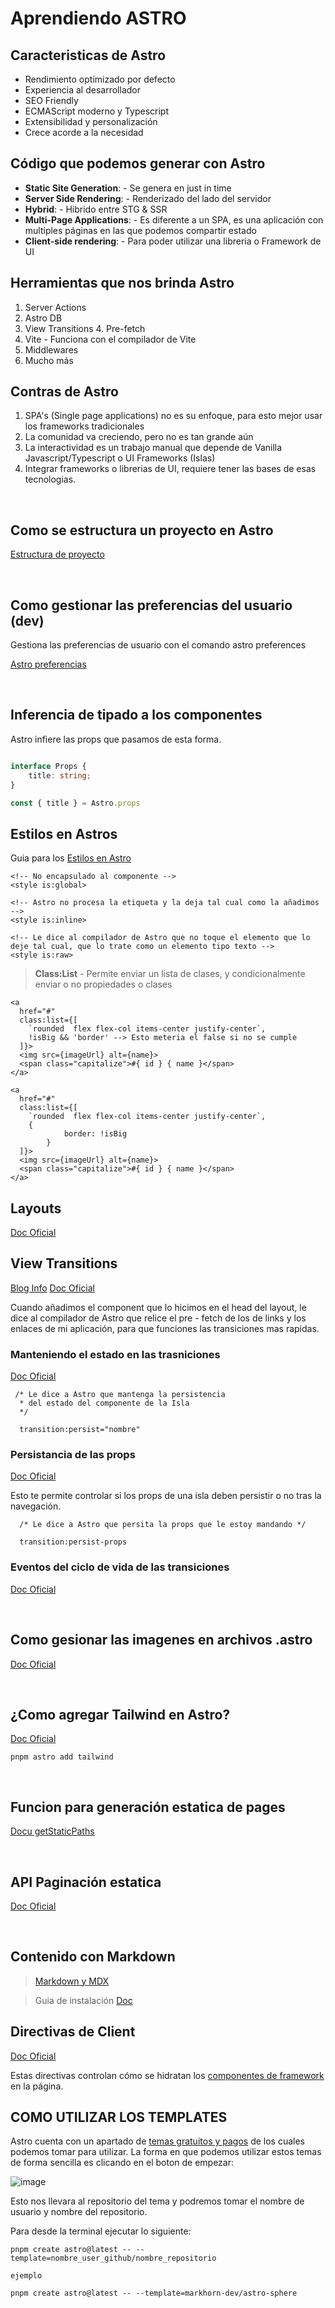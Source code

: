 # Aprendiendo ASTRO

## Caracteristicas de Astro
  * Rendimiento optimizado por defecto
  * Experiencia al desarrollador
  * SEO Friendly
  * ECMAScript moderno y Typescript
  * Extensibilidad y personalización
  * Crece acorde a la necesidad


## Código que podemos generar con Astro
  * __Static Site Generation__: - Se genera en just in time 
  * __Server Side Rendering__: - Renderizado del lado del servidor
  * __Hybrid__:  - Hibrido entre STG & SSR
  * __Multi-Page Applications__: - Es diferente a un SPA, es una aplicación con multiples páginas en las que podemos compartir estado
  * __Client-side rendering__: - Para poder utilizar una libreria o Framework de UI

## Herramientas que nos brinda Astro
1. Server Actions
2. Astro DB
3. View Transitions
4. Pre-fetch
5. Vite - Funciona con el compilador de Vite
6. Middlewares
7. Mucho más


## Contras de Astro
1. SPA's (Single page applications) no es su enfoque, para esto mejor usar los frameworks tradicionales
2. La comunidad va creciendo, pero no es tan grande aún
3. La interactividad es un trabajo manual que depende de Vanilla Javascript/Typescript o UI Frameworks (Islas)
4. Integrar frameworks o librerias de UI, requiere tener las bases de esas tecnologias.

<br>

## Como se estructura un proyecto en Astro
[Estructura de proyecto](https://docs.astro.build/es/basics/project-structure/)

<br>

## Como gestionar las preferencias del usuario (dev)

Gestiona las preferencias de usuario con el comando astro preferences

[Astro preferencias](https://docs.astro.build/es/reference/cli-reference/#astro-preferences)

<br>

## Inferencia de tipado a los componentes

Astro infiere las props que pasamos de esta forma.

```Typescript

interface Props {
	title: string;
}

const { title } = Astro.props
```


## Estilos en Astros

Guia para los [Estilos en Astro](https://docs.astro.build/es/guides/styling/)


```
<!-- No encapsulado al componente -->
<style is:global>

<!-- Astro no procesa la etiqueta y la deja tal cual como la añadimos -->
<style is:inline>

<!-- Le dice al compilador de Astro que no toque el elemento que lo deje tal cual, que lo trate como un elemento tipo texto -->
<style is:raw>
```

> __Class:List__ - Permite enviar un lista de clases, y condicionalmente enviar o no propiedades o clases

```
<a
  href="#"
  class:list={[
    `rounded  flex flex-col items-center justify-center`,
    !isBig && 'border' --> Esto meteria el false si no se cumple
  ]}>
  <img src={imageUrl} alt={name}>
  <span class="capitalize">#{ id } { name }</span>
</a>

<a
  href="#"
  class:list={[
    `rounded  flex flex-col items-center justify-center`,
    {
			border: !isBig
		}
  ]}>
  <img src={imageUrl} alt={name}>
  <span class="capitalize">#{ id } { name }</span>
</a>
```

## Layouts

[Doc Oficial](https://docs.astro.build/es/basics/layouts/)

## View Transitions
[Blog Info](https://astro.build/blog/future-of-astro-zero-js-view-transitions/?tw)
[Doc Oficial](https://docs.astro.build/es/guides/view-transitions/)

Cuando añadimos el component que lo hicimos en el head del layout, le dice al compilador de Astro que relice el pre - fetch de los de links y los enlaces de mi aplicación, para que funciones las transiciones mas rapidas.

### Manteniendo el estado en las trasniciones
[Doc Oficial](https://docs.astro.build/es/guides/view-transitions/#manteniendo-el-estado)

``` 
 /* Le dice a Astro que mantenga la persistencia 
  * del estado del componente de la Isla 
  */

  transition:persist="nombre"
```
### Persistancia de las props
[Doc Oficial](https://docs.astro.build/es/guides/view-transitions/#transitionpersist-props)

Esto te permite controlar si los props de una isla deben persistir o no tras la navegación. 

```
  /* Le dice a Astro que persita la props que le estoy mandando */
  
  transition:persist-props
```

### Eventos del ciclo de vida de las transiciones
[Doc Oficial](https://docs.astro.build/es/guides/view-transitions/#eventos-del-ciclo-de-vida)

<br>

## Como gesionar las imagenes en archivos .astro
[Doc Oficial](https://docs.astro.build/es/guides/images/#im%C3%A1genes-en-archivos-astro)

<br>

## ¿Como agregar Tailwind en Astro? 

[Doc Oficial](https://docs.astro.build/es/guides/styling/#tailwind)

```
pnpm astro add tailwind
```
<br>

## Funcion para generación estatica de pages
[Docu getStaticPaths](https://docs.astro.build/es/reference/errors/get-static-paths-required/)

<br>

## API Paginación estatica 
[Doc Oficial](https://docs.astro.build/es/reference/api-reference/#paginate)

<br>

## Contenido con Markdown

> [Markdown y MDX](https://docs.astro.build/es/guides/markdown-content/)

> Guia de instalación [Doc](https://docs.astro.build/es/guides/integrations-guide/mdx/)

## Directivas de Client
[Doc Oficial](https://docs.astro.build/es/reference/directives-reference/#directivas-del-cliente)

Estas directivas controlan cómo se hidratan los [componentes de framework](https://docs.astro.build/es/guides/framework-components/) en la página.


## __COMO UTILIZAR LOS TEMPLATES__
Astro cuenta con un apartado de [temas gratuitos y pagos](https://astro.build/themes/) de los cuales podemos tomar para utilizar. La forma en que podemos utilizar estos temas de forma sencilla es clicando en el boton de empezar:

![image](./images/get-started.png)

Esto nos llevara al repositorio del tema y podremos tomar el nombre de usuario y nombre del repositorio.

Para desde la terminal ejecutar lo siguiente:

```
pnpm create astro@latest -- --template=nombre_user_github/nombre_repositorio

ejemplo

pnpm create astro@latest -- --template=markhorn-dev/astro-sphere
```